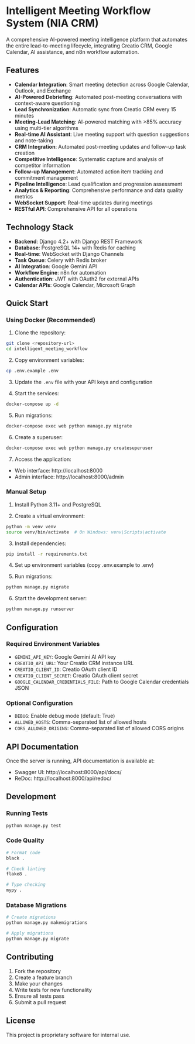 # Intelligent Meeting Workflow System (NIA CRM)

A comprehensive AI-powered meeting intelligence platform that automates the entire lead-to-meeting lifecycle, integrating Creatio CRM, Google Calendar, AI assistance, and n8n workflow automation.

## Features

- **Calendar Integration**: Smart meeting detection across Google Calendar, Outlook, and Exchange
- **AI-Powered Debriefing**: Automated post-meeting conversations with context-aware questioning
- **Lead Synchronization**: Automatic sync from Creatio CRM every 15 minutes
- **Meeting-Lead Matching**: AI-powered matching with >85% accuracy using multi-tier algorithms
- **Real-time AI Assistant**: Live meeting support with question suggestions and note-taking
- **CRM Integration**: Automated post-meeting updates and follow-up task creation
- **Competitive Intelligence**: Systematic capture and analysis of competitor information
- **Follow-up Management**: Automated action item tracking and commitment management
- **Pipeline Intelligence**: Lead qualification and progression assessment
- **Analytics & Reporting**: Comprehensive performance and data quality metrics
- **WebSocket Support**: Real-time updates during meetings
- **RESTful API**: Comprehensive API for all operations

## Technology Stack

- **Backend**: Django 4.2+ with Django REST Framework
- **Database**: PostgreSQL 14+ with Redis for caching
- **Real-time**: WebSocket with Django Channels
- **Task Queue**: Celery with Redis broker
- **AI Integration**: Google Gemini API
- **Workflow Engine**: n8n for automation
- **Authentication**: JWT with OAuth2 for external APIs
- **Calendar APIs**: Google Calendar, Microsoft Graph

## Quick Start

### Using Docker (Recommended)

1. Clone the repository:
```bash
git clone <repository-url>
cd intelligent_meeting_workflow
```

2. Copy environment variables:
```bash
cp .env.example .env
```

3. Update the `.env` file with your API keys and configuration

4. Start the services:
```bash
docker-compose up -d
```

5. Run migrations:
```bash
docker-compose exec web python manage.py migrate
```

6. Create a superuser:
```bash
docker-compose exec web python manage.py createsuperuser
```

7. Access the application:
- Web interface: http://localhost:8000
- Admin interface: http://localhost:8000/admin

### Manual Setup

1. Install Python 3.11+ and PostgreSQL

2. Create a virtual environment:
```bash
python -m venv venv
source venv/bin/activate  # On Windows: venv\Scripts\activate
```

3. Install dependencies:
```bash
pip install -r requirements.txt
```

4. Set up environment variables (copy .env.example to .env)

5. Run migrations:
```bash
python manage.py migrate
```

6. Start the development server:
```bash
python manage.py runserver
```

## Configuration

### Required Environment Variables

- `GEMINI_API_KEY`: Google Gemini AI API key
- `CREATIO_API_URL`: Your Creatio CRM instance URL
- `CREATIO_CLIENT_ID`: Creatio OAuth client ID
- `CREATIO_CLIENT_SECRET`: Creatio OAuth client secret
- `GOOGLE_CALENDAR_CREDENTIALS_FILE`: Path to Google Calendar credentials JSON

### Optional Configuration

- `DEBUG`: Enable debug mode (default: True)
- `ALLOWED_HOSTS`: Comma-separated list of allowed hosts
- `CORS_ALLOWED_ORIGINS`: Comma-separated list of allowed CORS origins

## API Documentation

Once the server is running, API documentation is available at:
- Swagger UI: http://localhost:8000/api/docs/
- ReDoc: http://localhost:8000/api/redoc/

## Development

### Running Tests

```bash
python manage.py test
```

### Code Quality

```bash
# Format code
black .

# Check linting
flake8 .

# Type checking
mypy .
```

### Database Migrations

```bash
# Create migrations
python manage.py makemigrations

# Apply migrations
python manage.py migrate
```

## Contributing

1. Fork the repository
2. Create a feature branch
3. Make your changes
4. Write tests for new functionality
5. Ensure all tests pass
6. Submit a pull request

## License

This project is proprietary software for internal use.
